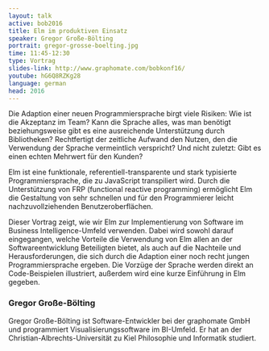 ```yaml
---
layout: talk
active: bob2016
title: Elm im produktiven Einsatz
speaker: Gregor Große-Bölting
portrait: gregor-grosse-boelting.jpg
time: 11:45-12:30
type: Vortrag
slides-link: http://www.graphomate.com/bobkonf16/
youtube: hG6Q8RZKg28
language: german
head: 2016
---
```


Die Adaption einer neuen Programmiersprache birgt viele Risiken: Wie
ist die Akzeptanz im Team? Kann die Sprache alles, was man benötigt
beziehungsweise gibt es eine ausreichende Unterstützung durch
Bibliotheken? Rechtfertigt der zeitliche Aufwand den Nutzen, den die
Verwendung der Sprache vermeintlich verspricht? Und nicht zuletzt:
Gibt es einen echten Mehrwert für den Kunden?

Elm ist eine funktionale, referentiell-transparente und stark
typisierte Programmiersprache, die zu JavaScript transpiliert
wird. Durch die Unterstützung von FRP (functional reactive
programming) ermöglicht Elm die Gestaltung von sehr schnellen und für
den Programmierer leicht nachzuvollziehenden Benutzeroberflächen.

Dieser Vortrag zeigt, wie wir Elm zur Implementierung von Software im
Business Intelligence-Umfeld verwenden. Dabei wird sowohl darauf
eingegangen, welche Vorteile die Verwendung von Elm allen an der
Softwareentwicklung Beteiligten bietet, als auch auf die Nachteile und
Herausforderungen, die sich durch die Adaption einer noch recht jungen
Programmiersprache ergeben. Die Vorzüge der Sprache werden direkt an
Code-Beispielen illustriert, außerdem wird eine kurze Einführung in
Elm gegeben.

### Gregor Große-Bölting

Gregor Große-Bölting ist Software-Entwickler bei der graphomate GmbH
und programmiert Visualisierungssoftware im BI-Umfeld. Er hat an der
Christian-Albrechts-Universität zu Kiel Philosophie und Informatik
studiert.
